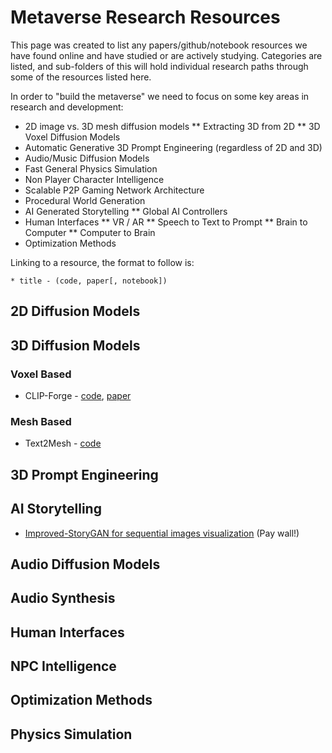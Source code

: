 # Metaverse Research Resources

This page was created to list any papers/github/notebook resources we have found online and have studied or are actively studying. Categories are listed, and sub-folders of this will hold individual research paths through some of the resources listed here.

In order to "build the metaverse" we need to focus on some key areas in research and development:
* 2D image vs. 3D mesh diffusion models
** Extracting 3D from 2D
** 3D Voxel Diffusion Models
* Automatic Generative 3D Prompt Engineering (regardless of 2D and 3D)
* Audio/Music Diffusion Models
* Fast General Physics Simulation
* Non Player Character Intelligence
* Scalable P2P Gaming Network Architecture
* Procedural World Generation
* AI Generated Storytelling
** Global AI Controllers
* Human Interfaces
** VR / AR
** Speech to Text to Prompt
** Brain to Computer
** Computer to Brain
* Optimization Methods

Linking to a resource, the format to follow is:
```
* title - (code, paper[, notebook])
```

## 2D Diffusion Models

## 3D Diffusion Models

### Voxel Based

* CLIP-Forge - [code](https://github.com/AutodeskAILab/Clip-Forge), [paper](https://arxiv.org/pdf/2110.02624.pdf)

### Mesh Based

* Text2Mesh - [code](https://github.com/threedle/text2mesh)

## 3D Prompt Engineering

## AI Storytelling

* [Improved-StoryGAN for sequential images visualization](https://www.sciencedirect.com/science/article/abs/pii/S1047320320301826) (Pay wall!)


## Audio Diffusion Models

## Audio Synthesis

## Human Interfaces

## NPC Intelligence

## Optimization Methods

## Physics Simulation

